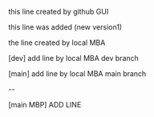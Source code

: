this line created by github GUI

this line was added (new version1)

the line created by local MBA

[dev] add line by local MBA dev branch

[main] add line by local MBA main branch

--

[main MBP] ADD LINE